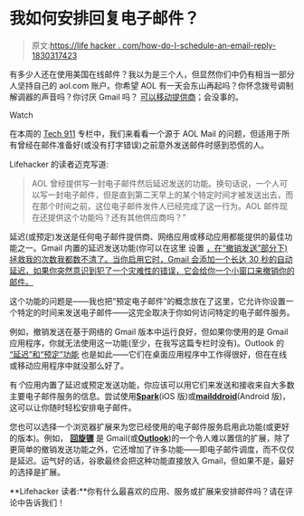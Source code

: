 # 我如何安排回复电子邮件？

> 原文:[https://life hacker . com/how-do-I-schedule-an-email-reply-1830317423](https://lifehacker.com/how-do-i-schedule-an-email-reply-1830317423)

有多少人还在使用美国在线邮件？我以为是三个人，但显然你们中仍有相当一部分人坚持自己的 aol.com 账户。你希望 AOL 有一天会东山再起吗？你怀念拨号调制解调器的声音吗？你讨厌 Gmail 吗？ [可以移动提供商](https://lifehacker.com/how-do-i-import-another-email-account-into-gmail-1829997407)；会没事的。

Watch

在本周的 [Tech 911](https://lifehacker.com/c/tech-911) 专栏中，我们来看看一个源于 AOL Mail 的问题，但适用于所有曾经在邮件准备好(或没有打字错误)之前意外发送邮件时感到恐慌的人。

Lifehacker 的读者迈克写道:

> AOL 曾经提供写一封电子邮件然后延迟发送的功能。换句话说，一个人可以写一封电子邮件，但是直到第二天早上的某个特定时间才被发送出去，而在那个时间之前，这位电子邮件发件人已经完成了这一行为。AOL 邮件现在还提供这个功能吗？还有其他供应商吗？”

延迟(或预定)发送是任何电子邮件提供商、网络应用或移动应用都能提供的最佳功能之一。Gmail 内置的延迟发送功能(你可以在这里 设置 [，在“撤销发送”部分下)拯救我的次数我都数不清了。当你启用它时，Gmail 会添加一个长达 30 秒的自动延迟，如果你突然意识到犯了一个灾难性的错误，它会给你一个小窗口来撤销你的邮件。](https://mail.google.com/mail/u/0/#settings/general)

这个功能的问题是——我也把“预定电子邮件”的概念放在了这里，它允许你设置一个特定的时间来发送电子邮件——这完全取决于你如何访问特定的电子邮件服务。

例如，撤销发送在基于网络的 Gmail 版本中运行良好，但如果你使用的是 Gmail 应用程序，你就无法使用这一功能(至少，在我写这篇专栏时没有)。Outlook 的 [“延迟”和“预定”功能](https://support.office.com/en-us/article/delay-or-schedule-sending-email-messages-026af69f-c287-490a-a72f-6c65793744ba) 也是如此——它们在桌面应用程序中工作得很好，但在在线或移动应用程序中就没那么好了。

有*个*应用内置了延迟或预定发送功能，你应该可以用它们来发送和接收来自大多数主要电子邮件服务的信息。尝试使用[**Spark**](https://sparkmailapp.com/)(iOS 版)或[**mailddroid**](https://play.google.com/store/apps/details?id=com.maildroid&hl=en_US)(Android 版)，这可以让你随时轻松安排电子邮件。

您也可以选择一个浏览器扩展来为您已经使用的电子邮件服务启用此功能(或更好的版本)。例如， [**回旋镖**](https://www.boomeranggmail.com/) 是 Gmail(或[**Outlook**](http://www.boomerangoutlook.com/))的一个令人难以置信的扩展，除了更简单的撤销发送功能之外，它还增加了许多功能——即电子邮件调度，而不仅仅是延迟。运气好的话，谷歌最终会把这种功能直接放入 Gmail，但如果不是，最好的选择是扩展。

**Lifehacker 读者:**你有什么最喜欢的应用、服务或扩展来安排邮件吗？请在评论中告诉我们！